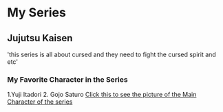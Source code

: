 
# My Series 
## Jujutsu Kaisen 
'this series is all about cursed and they need to fight the cursed spirit and etc'
### My Favorite Character in the Series
1.Yuji Itadori 
2. Gojo Saturo 
<a href="https://d28hgpri8am2if.cloudfront.net/book_images/onix/cvr9781974710027/jujutsu-kaisen-vol-1-9781974710027_hr.jpg"> Click this to see the picture of the Main Character of the series</a>


